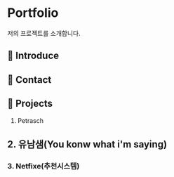 # Portfolio
저의 프로젝트를 소개합니다.

## 📌 Introduce

## 📌 Contact

## 📌 Projects


1. Petrasch

## 2. 유남샘(You konw what i'm saying)

### 3. Netfixe(추천시스템)
